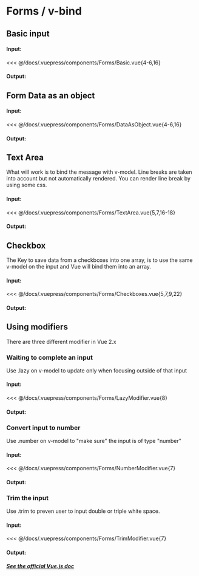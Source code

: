 # Forms / v-bind

## Basic input

#### Input:

<<< @/docs/.vuepress/components/Forms/Basic.vue{4-6,16}

#### Output:

<Forms-Basic />

## Form Data as an object

#### Input:

<<< @/docs/.vuepress/components/Forms/DataAsObject.vue{4-6,16}

#### Output:

<Forms-DataAsObject />

## Text Area

What will work is to bind the message with v-model.
Line breaks are taken into account but not automatically rendered.
You can render line break by using some css.

#### Input:

<<< @/docs/.vuepress/components/Forms/TextArea.vue{5,7,16-18}

#### Output:

<Forms-TextArea />

## Checkbox

The Key to save data from a checkboxes into one array, is to use the same v-model on the input and Vue will bind them into an array.

#### Input:

<<< @/docs/.vuepress/components/Forms/Checkboxes.vue{5,7,9,22}

#### Output:

<Forms-Checkboxes />

## Using modifiers

There are three different modifier in Vue 2.x

### Waiting to complete an input

Use .lazy on v-model to update only when focusing outside of that input

#### Input:

<<< @/docs/.vuepress/components/Forms/LazyModifier.vue{8}

#### Output:

<Forms-LazyModifier />

### Convert input to number

Use .number on v-model to "make sure" the input is of type "number"

#### Input:

<<< @/docs/.vuepress/components/Forms/NumberModifier.vue{7}

#### Output:

<Forms-NumberModifier />

### Trim the input

Use .trim to preven user to input double or triple white space.

#### Input:

<<< @/docs/.vuepress/components/Forms/TrimModifier.vue{7}

#### Output:

<Forms-TrimModifier />

##### [See the official Vue.js doc](https://vuejs.org/v2/guide/forms.html)
